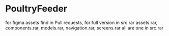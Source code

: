 # PoultryFeeder
for figma assets find in Pull requests, for full version in src.rar
assets.rar, components.rar, models.rar, navigation.rar, screens.rar all are one in src.rar
